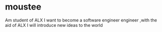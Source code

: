 # moustee
Am student of ALX I want to become a software engineer
engineer ,with the aid of ALX I will introduce new ideas to the world
